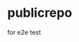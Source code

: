 # publicrepo
for e2e test



























































































































































































































































































































































































































































































































































































































































































































































































































































































































































































































































































































































































































































































































































































































































































































































































































































































































































































































































































































































